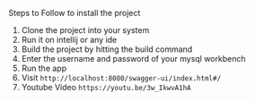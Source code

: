 Steps to Follow to install the project
1) Clone the project into your system
2) Run it on intellij or any ide
3) Build the project by hitting the build command
4) Enter the username and password of your mysql workbench
5) Run the app
6) Visit `http://localhost:8080/swagger-ui/index.html#/`
7) Youtube Video `https://youtu.be/3w_IkwvA1hA` 
